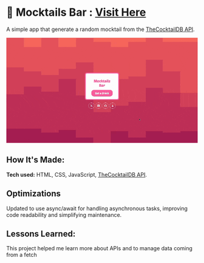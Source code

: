 # 🍹 Mocktails Bar : [Visit Here](https://mocktails-bar.netlify.app/)

A simple app that generate a random mocktail from the [TheCocktailDB API](https://www.thecocktaildb.com/).

![alt tag](assets/img/preview.gif)

## How It's Made:

**Tech used:** HTML, CSS, JavaScript, [TheCocktailDB API](https://www.thecocktaildb.com/).

## Optimizations
Updated to use async/await for handling asynchronous tasks, improving code readability and simplifying maintenance.

## Lessons Learned:

This project helped me learn more about APIs and to manage data coming from a fetch 


